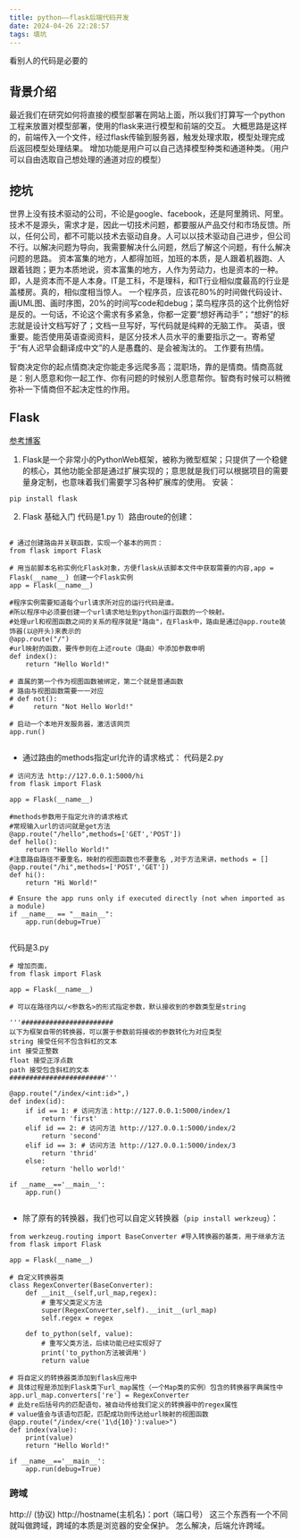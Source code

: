 ```yaml
---
title: python——flask后端代码开发
date: 2024-04-26 22:28:57
tags: 填坑
---
```

看别人的代码是必要的
## 背景介绍
最近我们在研究如何将直接的模型部署在网站上面，所以我们打算写一个python工程来放置对模型部署，使用的flask来进行模型和前端的交互。
大概思路是这样的，前端传入一个文件，经过flask传输到服务器，触发处理求取，模型处理完成后返回模型处理结果。
增加功能是用户可以自己选择模型种类和通道种类。（用户可以自由选取自己想处理的通道对应的模型）



## 挖坑

世界上没有技术驱动的公司，不论是google、facebook，还是阿里腾讯、阿里。技术不是源头，需求才是，因此一切技术问题，都要服从产品交付和市场反馈。所以，任何公司，都不可能以技术去驱动自身。人可以以技术驱动自己进步，但公司不行。以解决问题为导向，我需要解决什么问题，然后了解这个问题，有什么解决问题的思路。
资本富集的地方，人都得加班，加班的本质，是人跟着机器跑、人跟着钱跑；更为本质地说，资本富集的地方，人作为劳动力，也是资本的一种。即，人是资本而不是人本身。IT是工科，不是理科，和IT行业相似度最高的行业是盖楼房。真的，相似度相当惊人。
一个程序员，应该花80%的时间做代码设计、画UML图、画时序图，20%的时间写code和debug；菜鸟程序员的这个比例恰好是反的。一句话，不论这个需求有多紧急，你都一定要“想好再动手”；“想好”的标志就是设计文档写好了；文档一旦写好，写代码就是纯粹的无脑工作。
英语，很重要。能否使用英语查阅资料，是区分技术人员水平的重要指示之一。寄希望于“有人迟早会翻译成中文”的人是愚蠢的、是会被淘汰的。
工作要有热情。

智商决定你的起点情商决定你能走多远爬多高；混职场，靠的是情商。情商高就是：别人愿意和你一起工作、你有问题的时候别人愿意帮你。智商有时候可以稍微弥补一下情商但不起决定性的作用。


## Flask 
[参考博客](https://blog.csdn.net/wly55690/article/details/131683846)
1. Flask是一个非常小的PythonWeb框架，被称为微型框架；只提供了一个稳健的核心，其他功能全部是通过扩展实现的；意思就是我们可以根据项目的需要量身定制，也意味着我们需要学习各种扩展库的使用。
安装：
```
pip install flask
```
2. Flask 基础入门 
代码是1.py
1）路由route的创建：
```

# 通过创建路由并关联函数，实现一个基本的网页：
from flask import Flask

# 用当前脚本名称实例化Flask对象，方便flask从该脚本文件中获取需要的内容,app = Flask(__name__) 创建一个Flask实例
app = Flask(__name__)

#程序实例需要知道每个url请求所对应的运行代码是谁。
#所以程序中必须要创建一个url请求地址到python运行函数的一个映射。
#处理url和视图函数之间的关系的程序就是"路由"，在Flask中，路由是通过@app.route装饰器(以@开头)来表示的
@app.route("/")
#url映射的函数，要传参则在上述route（路由）中添加参数申明
def index():
    return "Hello World!"

# 直属的第一个作为视图函数被绑定，第二个就是普通函数
# 路由与视图函数需要一一对应
# def not():
#     return "Not Hello World!"

# 启动一个本地开发服务器，激活该网页
app.run()


```

- 通过路由的methods指定url允许的请求格式：
代码是2.py
```
# 访问方法 http://127.0.0.1:5000/hi
from flask import Flask

app = Flask(__name__)

#methods参数用于指定允许的请求格式
#常规输入url的访问就是get方法
@app.route("/hello",methods=['GET','POST'])
def hello():
    return "Hello World!"
#注意路由路径不要重名，映射的视图函数也不要重名 ,对于方法来讲，methods = []
@app.route("/hi",methods=['POST','GET'])
def hi():
    return "Hi World!"

# Ensure the app runs only if executed directly (not when imported as a module)
if __name__ == "__main__":
    app.run(debug=True)


```

代码是3.py
```
# 增加页面，
from flask import Flask

app = Flask(__name__)

# 可以在路径内以/<参数名>的形式指定参数，默认接收到的参数类型是string

'''#######################
以下为框架自带的转换器，可以置于参数前将接收的参数转化为对应类型
string 接受任何不包含斜杠的文本
int 接受正整数
float 接受正浮点数
path 接受包含斜杠的文本
########################'''

@app.route("/index/<int:id>",)
def index(id):
    if id == 1: # 访问方法：http://127.0.0.1:5000/index/1
        return 'first'
    elif id == 2: # 访问方法 http://127.0.0.1:5000/index/2
        return 'second'
    elif id == 3: # 访问方法 http://127.0.0.1:5000/index/3
        return 'thrid'
    else:
        return 'hello world!'

if __name__=='__main__':
    app.run()


```

- 除了原有的转换器，我们也可以自定义转换器（`pip install werkzeug`）：

```
from werkzeug.routing import BaseConverter #导入转换器的基类，用于继承方法
from flask import Flask

app = Flask(__name__)

# 自定义转换器类
class RegexConverter(BaseConverter):
    def __init__(self,url_map,regex):
        # 重写父类定义方法
        super(RegexConverter,self).__init__(url_map)
        self.regex = regex

    def to_python(self, value):
        # 重写父类方法，后续功能已经实现好了
        print('to_python方法被调用')
        return value

# 将自定义的转换器类添加到flask应用中
# 具体过程是添加到Flask类下url_map属性（一个Map类的实例）包含的转换器字典属性中
app.url_map.converters['re'] = RegexConverter
# 此处re后括号内的匹配语句，被自动传给我们定义的转换器中的regex属性
# value值会与该语句匹配，匹配成功则传达给url映射的视图函数
@app.route("/index/<re('1\d{10}'):value>")
def index(value):
    print(value)
    return "Hello World!"

if __name__=='__main__':
    app.run(debug=True)

```

### 跨域
http:// (协议)
http://hostname(主机名)：port（端口号） 这三个东西有一个不同就叫做跨域，跨域的本质是浏览器的安全保护。
怎么解决，后端允许跨域。